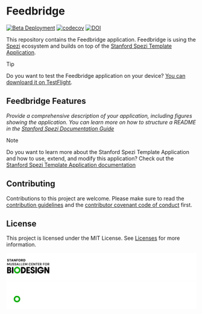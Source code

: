 <!--

This source file is part of the Feedbridge based on the Stanford Spezi Template Application project

SPDX-FileCopyrightText: 2025 Stanford University

SPDX-License-Identifier: MIT

-->

# Feedbridge

[![Beta Deployment](https://github.com/CS342/2025-Feedbridge/actions/workflows/beta-deployment.yml/badge.svg)](https://github.com/CS342/2025-Feedbridge/actions/workflows/beta-deployment.yml)
[![codecov](https://codecov.io/gh/CS342/2025-Feedbridge/graph/badge.svg?token=y47fa4ZQH2)](https://codecov.io/gh/CS342/2025-Feedbridge)
[![DOI](https://zenodo.org/badge/DOI/10.5281/zenodo.14740630.svg)](https://doi.org/10.5281/zenodo.14740630)


This repository contains the Feedbridge application.
Feedbridge is using the [Spezi](https://github.com/StanfordSpezi/Spezi) ecosystem and builds on top of the [Stanford Spezi Template Application](https://github.com/StanfordSpezi/SpeziTemplateApplication).

> [!TIP]
> Do you want to test the Feedbridge application on your device? [You can downloard it on TestFlight](https://testflight.apple.com/join/Ws5xHBAV).


## Feedbridge Features

*Provide a comprehensive description of your application, including figures showing the application. You can learn more on how to structure a README in the [Stanford Spezi Documentation Guide](https://swiftpackageindex.com/stanfordspezi/spezi/documentation/spezi/documentation-guide)*

> [!NOTE]  
> Do you want to learn more about the Stanford Spezi Template Application and how to use, extend, and modify this application? Check out the [Stanford Spezi Template Application documentation](https://stanfordspezi.github.io/SpeziTemplateApplication)


## Contributing

Contributions to this project are welcome. Please make sure to read the [contribution guidelines](https://github.com/StanfordSpezi/.github/blob/main/CONTRIBUTING.md) and the [contributor covenant code of conduct](https://github.com/StanfordSpezi/.github/blob/main/CODE_OF_CONDUCT.md) first.


## License

This project is licensed under the MIT License. See [Licenses](LICENSES) for more information.

![Spezi Footer](https://raw.githubusercontent.com/StanfordSpezi/.github/main/assets/FooterLight.png#gh-light-mode-only)
![Spezi Footer](https://raw.githubusercontent.com/StanfordSpezi/.github/main/assets/FooterDark.png#gh-dark-mode-only)
